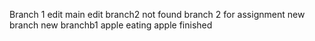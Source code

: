 Branch 1 edit
main edit 
branch2 not found
branch 2 for assignment
new branch 
new branchb1
apple eating
apple finished